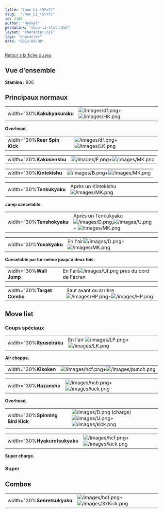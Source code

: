 ```yaml
---
title: "Chun Li (SFxT)"
slug:  "Chun_Li_(SFxT)"
id: 2166
author: "Hynkel"
permalink: "chun-li-sfxt.html"
layout: "character.njk"
tags: "character"
date: "2012-03-08"
---
```


[Retour à la fiche du jeu](Street_Fighter_x_Tekken)

## Vue d'ensemble

**Stamina :** 900

## Principaux normaux

|                             |                                                                           |
|-----------------------------|---------------------------------------------------------------------------|
| width="30%**Kakukyakuraku** | ![](/images/df.png "/images/df.png")+![](/images/HK.png "/images/HK.png") |

**Overhead.**

|                              |                                                                           |
|------------------------------|---------------------------------------------------------------------------|
| width="30%**Rear Spin Kick** | ![](/images/df.png "/images/df.png")+![](/images/LK.png "/images/LK.png") |

|                          |                                                                         |
|--------------------------|-------------------------------------------------------------------------|
| width="30%**Kakusenshu** | ![](/images/F.png "/images/F.png")+![](/images/MK.png "/images/MK.png") |

|                          |                                                                         |
|--------------------------|-------------------------------------------------------------------------|
| width="30%**Kintekishu** | ![](/images/B.png "/images/B.png")+![](/images/MK.png "/images/MK.png") |

|                          |                                                          |
|--------------------------|----------------------------------------------------------|
| width="30%**Tenkukyaku** | Après un Kintekishu ![](/images/MK.png "/images/MK.png") |

**Jump cancelable.**

|                           |                                                                                                                                 |
|---------------------------|---------------------------------------------------------------------------------------------------------------------------------|
| width="30%**Tenshokyaku** | Après un Tenkukyaku![](/images/D.png "/images/D.png"),![](/images/U.png "/images/U.png") + ![](/images/MK.png "/images/MK.png") |

|                         |                                                                                 |
|-------------------------|---------------------------------------------------------------------------------|
| width="30%**Yosokyaku** | En l'air![](/images/D.png "/images/D.png")+![](/images/MK.png "/images/MK.png") |

**Cancelable par lui-même jusqu'à deux fois.**

|                         |                                                                      |
|-------------------------|----------------------------------------------------------------------|
| width="30%**Wall Jump** | En l'air![](/images/Uf.png "/images/Uf.png") près du bord de l'écran |

|                            |                                                                                                  |
|----------------------------|--------------------------------------------------------------------------------------------------|
| width="30%**Target Combo** | Saut avant ou arrière ![](/images/HP.png "/images/HP.png")\~![](/images/HP.png "/images/HP.png") |

## Move list

### Coups spéciaux

|                          |                                                                                    |
|--------------------------|------------------------------------------------------------------------------------|
| width="30%**Ryuseiraku** | En l'air ![](/images/LP.png "/images/LP.png")+![](/images/LK.png "/images/LK.png") |

**Air choppe.**

|                       |                                                                                   |
|-----------------------|-----------------------------------------------------------------------------------|
| width="30%**Kikoken** | ![](/images/hcf.png "/images/hcf.png")+![](/images/punch.png "/images/punch.png") |

|                        |                                                                                 |
|------------------------|---------------------------------------------------------------------------------|
| width="30%**Hazanshu** | ![](/images/hcb.png "/images/hcb.png")+![](/images/kick.png "/images/kick.png") |

**Overhead.**

|                                  |                                                                                                                         |
|----------------------------------|-------------------------------------------------------------------------------------------------------------------------|
| width="30%**Spinning Bird Kick** | ![](/images/D.png "/images/D.png") (charge) ![](/images/U.png "/images/U.png")+![](/images/kick.png "/images/kick.png") |

|                               |                                                                                 |
|-------------------------------|---------------------------------------------------------------------------------|
| width="30%**Hyakuretsukyaku** | ![](/images/hcf.png "/images/hcf.png")+![](/images/kick.png "/images/kick.png") |

**Super charge.**

### Super

## Combos

|                             |                                                                                     |
|-----------------------------|-------------------------------------------------------------------------------------|
| width="30%**Senretsukyaku** | ![](/images/hcf.png "/images/hcf.png")+![](/images/3xKick.png "/images/3xKick.png") |
